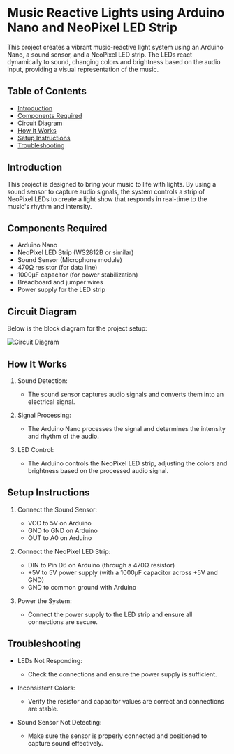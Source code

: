 # Music Reactive Lights using Arduino Nano and NeoPixel LED Strip

This project creates a vibrant music-reactive light system using an Arduino Nano, a sound sensor, and a NeoPixel LED strip. The LEDs react dynamically to sound, changing colors and brightness based on the audio input, providing a visual representation of the music.

## Table of Contents
- [Introduction](#introduction)
- [Components Required](#components-required)
- [Circuit Diagram](#circuit-diagram)
- [How It Works](#how-it-works)
- [Setup Instructions](#setup-instructions)
- [Troubleshooting](#troubleshooting)

## Introduction

This project is designed to bring your music to life with lights. By using a sound sensor to capture audio signals, the system controls a strip of NeoPixel LEDs to create a light show that responds in real-time to the music's rhythm and intensity.

## Components Required

- Arduino Nano
- NeoPixel LED Strip (WS2812B or similar)
- Sound Sensor (Microphone module)
- 470Ω resistor (for data line)
- 1000µF capacitor (for power stabilization)
- Breadboard and jumper wires
- Power supply for the LED strip

## Circuit Diagram

Below is the block diagram for the project setup:

![Circuit Diagram](https://github.com/brownie-crumble/music-reactive-lights/raw/main/circuit-diagram.png)  

## How It Works

1. Sound Detection:
   - The sound sensor captures audio signals and converts them into an electrical signal.
   
2. Signal Processing:
   - The Arduino Nano processes the signal and determines the intensity and rhythm of the audio.

3. LED Control:
   - The Arduino controls the NeoPixel LED strip, adjusting the colors and brightness based on the processed audio signal.

## Setup Instructions

1. Connect the Sound Sensor:
   - VCC to 5V on Arduino
   - GND to GND on Arduino
   - OUT to A0 on Arduino

2. Connect the NeoPixel LED Strip:
   - DIN to Pin D6 on Arduino (through a 470Ω resistor)
   - +5V to 5V power supply (with a 1000µF capacitor across +5V and GND)
   - GND to common ground with Arduino

3. Power the System:
   - Connect the power supply to the LED strip and ensure all connections are secure.

## Troubleshooting

- LEDs Not Responding:
  - Check the connections and ensure the power supply is sufficient.

- Inconsistent Colors:
  - Verify the resistor and capacitor values are correct and connections are stable.

- Sound Sensor Not Detecting:
  - Make sure the sensor is properly connected and positioned to capture sound effectively.


